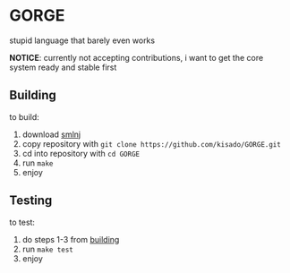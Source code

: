# GORGE
stupid language that barely even works

**NOTICE**: currently not accepting contributions, i want to get the core system ready and stable first

## Building
to build:
1. download [smlnj](https://www.smlnj.org/)
2. copy repository with `git clone https://github.com/kisado/GORGE.git`
3. cd into repository with `cd GORGE`
4. run `make`
5. enjoy

## Testing
to test:
1. do steps 1-3 from [building](#building)
2. run `make test`
3. enjoy
